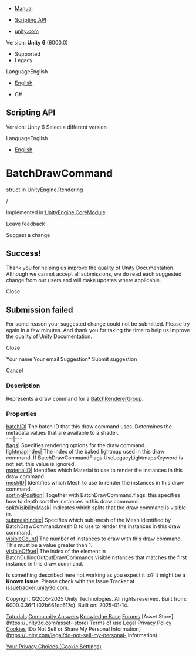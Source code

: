 [ ]()

  * [Manual](../Manual/index.html)
  * [Scripting API](../ScriptReference/index.html)

  * [unity.com](https://unity.com/)

Version: **Unity 6** (6000.0)

  * Supported
  * Legacy

LanguageEnglish

  * [English]()

  * C#

[ ](https://docs.unity3d.com)

## Scripting API

Version: Unity 6 Select a different version

LanguageEnglish

  * [English]()

# BatchDrawCommand

struct in UnityEngine.Rendering

/

Implemented in:[UnityEngine.CoreModule](UnityEngine.CoreModule.html)

Leave feedback

Suggest a change

## Success!

Thank you for helping us improve the quality of Unity Documentation. Although
we cannot accept all submissions, we do read each suggested change from our
users and will make updates where applicable.

Close

## Submission failed

For some reason your suggested change could not be submitted. Please <a>try
again</a> in a few minutes. And thank you for taking the time to help us
improve the quality of Unity Documentation.

Close

Your name Your email Suggestion* Submit suggestion

Cancel

[ ]()

### Description

Represents a draw command for a
[BatchRendererGroup](Rendering.BatchRendererGroup.html).

### Properties

[batchID](Rendering.BatchDrawCommand-batchID.html)| The batch ID that this
draw command uses. Determines the metadata values that are available to a
shader.  
---|---  
[flags](Rendering.BatchDrawCommand-flags.html)| Specifies rendering options
for the draw command.  
[lightmapIndex](Rendering.BatchDrawCommand-lightmapIndex.html)| The index of
the baked lightmap used in this draw command. If
BatchDrawCommandFlags.UseLegacyLightmapsKeyword is not set, this value is
ignored.  
[materialID](Rendering.BatchDrawCommand-materialID.html)| Identifies which
Material to use to render the instances in this draw command.  
[meshID](Rendering.BatchDrawCommand-meshID.html)| Identifies which Mesh to use
to render the instances in this draw command.  
[sortingPosition](Rendering.BatchDrawCommand-sortingPosition.html)| Together
with BatchDrawCommand.flags, this specifies how to depth sort the instances in
this draw command.  
[splitVisibilityMask](Rendering.BatchDrawCommand-splitVisibilityMask.html)|
Indicates which splits that the draw command is visible in.  
[submeshIndex](Rendering.BatchDrawCommand-submeshIndex.html)| Specifies which
sub-mesh of the Mesh identified by BatchDrawCommand.meshID to use to render
the instances in this draw command.  
[visibleCount](Rendering.BatchDrawCommand-visibleCount.html)| The number of
instances to draw with this draw command. This must be a value greater than 1.  
[visibleOffset](Rendering.BatchDrawCommand-visibleOffset.html)| The index of
the element in BatchCullingOutputDrawCommands.visibleInstances that matches
the first instance in this draw command.  
  
Is something described here not working as you expect it to? It might be a
**Known Issue**. Please check with the Issue Tracker at
[issuetracker.unity3d.com](https://issuetracker.unity3d.com).

Copyright ©2005-2025 Unity Technologies. All rights reserved. Built from:
6000.0.36f1 (02b661dc617c). Built on: 2025-01-14.

[Tutorials](https://unity3d.com/learn) [Community
Answers](https://answers.unity3d.com) [Knowledge
Base](https://support.unity3d.com/hc/en-us)
[Forums](https://forum.unity3d.com) [Asset Store](https://unity3d.com/asset-
store) [Terms of use](https://docs.unity3d.com/Manual/TermsOfUse.html)
[Legal](https://unity.com/legal) [Privacy
Policy](https://unity.com/legal/privacy-policy)
[Cookies](https://unity.com/legal/cookie-policy) [Do Not Sell or Share My
Personal Information](https://unity.com/legal/do-not-sell-my-personal-
information)

[Your Privacy Choices (Cookie Settings)](javascript:void\(0\);)

